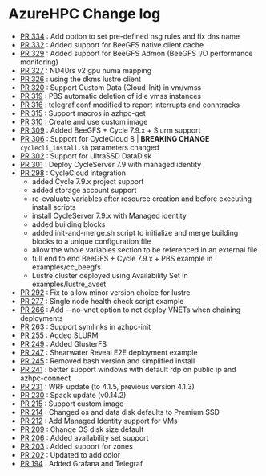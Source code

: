 # AzureHPC Change log

- [PR 334](https://github.com/Azure/azurehpc/pull/334) : Add option to set pre-defined nsg rules and fix dns name
- [PR 332](https://github.com/Azure/azurehpc/pull/332) : Added support for BeeGFS native client cache
- [PR 329](https://github.com/Azure/azurehpc/pull/329) : Added support for BeeGFS Admon (BeeGFS I/O performance monitoring)
- [PR 327](https://github.com/Azure/azurehpc/pull/327) : ND40rs v2 gpu numa mapping
- [PR 326](https://github.com/Azure/azurehpc/pull/326) : using the dkms lustre client 
- [PR 320](https://github.com/Azure/azurehpc/pull/320) : Support Custom Data (Cloud-Init) in vm/vmss
- [PR 319](https://github.com/Azure/azurehpc/pull/319) : PBS automatic deletion of idle vmss instances
- [PR 316](https://github.com/Azure/azurehpc/pull/316) : telegraf.conf modified to report interrupts and conntracks
- [PR 315](https://github.com/Azure/azurehpc/pull/315) : Support macros in azhpc-get
- [PR 310](https://github.com/Azure/azurehpc/pull/310) : Create and use custom image
- [PR 309](https://github.com/Azure/azurehpc/pull/309) : Added BeeGFS + Cycle 7.9.x + Slurm support
- [PR 306](https://github.com/Azure/azurehpc/pull/306) : Support for CycleCloud 8 | **BREAKING CHANGE** `cyclecli_install.sh` parameters changed
- [PR 302](https://github.com/Azure/azurehpc/pull/302) : Support for UltraSSD DataDisk
- [PR 301](https://github.com/Azure/azurehpc/pull/301) : Deploy CycleServer 7.9 with managed identity
- [PR 298](https://github.com/Azure/azurehpc/pull/298) : CycleCloud integration
    - added Cycle 7.9.x project support
    - added storage account support
    - re-evaluate variables after resource creation and before executing install scripts
    - install CycleServer 7.9.x with Managed identity
    - added building blocks
    - added init-and-merge.sh script to initialize and merge building blocks to a unique configuration file
    - allow the whole variables section to be referenced in an external file
    - full end to end BeeGFS + Cycle 7.9.x + PBS example in examples/cc_beegfs
    - Lustre cluster deployed using Availability Set in examples/lustre_avset
- [PR 292](https://github.com/Azure/azurehpc/pull/277) : Fix to allow minor version choice for lustre
- [PR 277](https://github.com/Azure/azurehpc/pull/277) : Single node health check script example
- [PR 266](https://github.com/Azure/azurehpc/pull/266) : Add --no-vnet option to not deploy VNETs when chaining deployments
- [PR 263](https://github.com/Azure/azurehpc/pull/263) : Support symlinks in azhpc-init
- [PR 255](https://github.com/Azure/azurehpc/pull/255) : Added SLURM
- [PR 249](https://github.com/Azure/azurehpc/pull/249) : Added GlusterFS
- [PR 247](https://github.com/Azure/azurehpc/pull/247) : Shearwater Reveal E2E deployment example
- [PR 245](https://github.com/Azure/azurehpc/pull/245) : Removed bash version and simplified install
- [PR 241](https://github.com/Azure/azurehpc/pull/241) : better support windows with default rdp on public ip and azhpc-connect 
- [PR 231](https://github.com/Azure/azurehpc/pull/231) : WRF update (to 4.1.5, previous version 4.1.3) 
- [PR 230](https://github.com/Azure/azurehpc/pull/230) : Spack update (v0.14.2)
- [PR 215](https://github.com/Azure/azurehpc/pull/215) : Support custom image
- [PR 214](https://github.com/Azure/azurehpc/pull/214) : Changed os and data disk defaults to Premium SSD
- [PR 212](https://github.com/Azure/azurehpc/pull/212) : Add Managed Identity support for VMs
- [PR 209](https://github.com/Azure/azurehpc/pull/209) : Change OS disk size default
- [PR 206](https://github.com/Azure/azurehpc/pull/206) : Added availability set support 
- [PR 203](https://github.com/Azure/azurehpc/pull/203) : Added support for zones 
- [PR 202](https://github.com/Azure/azurehpc/pull/202) : Updated to add color 
- [PR 194](https://github.com/Azure/azurehpc/pull/194) : Added Grafana and Telegraf 

